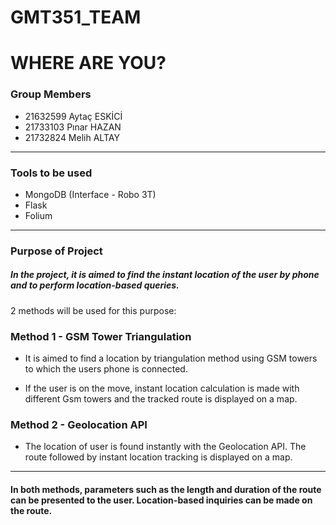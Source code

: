 # GMT351_TEAM
# WHERE ARE YOU?

### Group Members
- 21632599 Aytaç ESKİCİ
- 21733103 Pınar HAZAN
- 21732824 Melih ALTAY

------------

### Tools to be used
- MongoDB (Interface - Robo 3T)
- Flask
- Folium

------------


### Purpose of Project
##### In the project, it is aimed to find the instant location of the user by phone and to perform location-based queries.
 2 methods will be used for this purpose:

### Method 1 - GSM Tower Triangulation
- It is aimed to find a location by triangulation method using GSM towers to which the users phone is connected.

- If the user is on the move, instant location calculation is made with different Gsm towers and the tracked route is displayed on a map.

### Method 2 - Geolocation API
- The location of user is found instantly with the Geolocation API. The route followed by instant location tracking is displayed on a map.


------------

#### In both methods, parameters such as the length and duration of the route can be presented to the user. Location-based inquiries can be made on the route.

